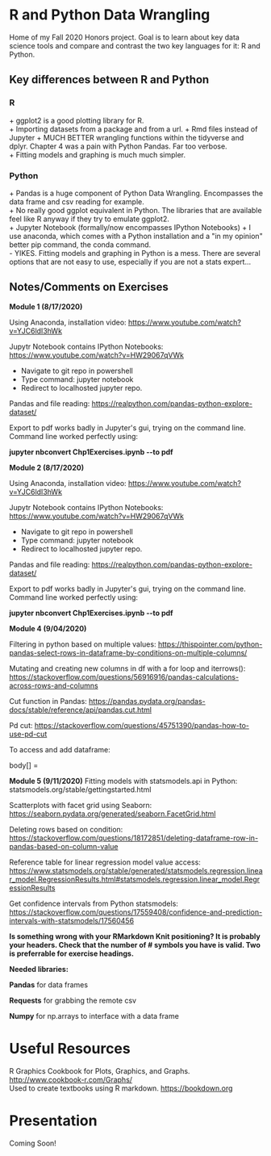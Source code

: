 # R and Python Data Wrangling

Home of my Fall 2020 Honors project. Goal is to learn about key data science tools and compare and contrast the two key languages for it: R and Python. 

<h2>Key differences between R and Python</h2>

<h3>R</h3>
+ ggplot2 is a good plotting library for R. <br>
+ Importing datasets from a package and from a url.
+ Rmd files instead of Jupyter
+ MUCH BETTER wrangling functions within the tidyverse and dplyr. Chapter 4 was a pain with Python Pandas. Far too verbose. <br>
+ Fitting models and graphing is much much simpler.


<h3>Python</h3>
+ Pandas is a huge component of Python Data Wrangling. Encompasses the data frame and csv reading for example. <br>
+ No really good ggplot equivalent in Python. The libraries that are available feel like R anyway if they try to emulate ggplot2. <br> 
+ Jupyter Notebook (formally/now encompasses IPython Notebooks)
+ I use anaconda, which comes with a Python installation and a "in my opinion" better pip command, the conda command. <br>
- YIKES. Fitting models and graphing in Python is a mess. There are several options that are not easy to use, especially if you are not a stats expert...

<h2> Notes/Comments on Exercises </h2>

**Module 1 (8/17/2020)**

Using Anaconda, installation video: https://www.youtube.com/watch?v=YJC6ldI3hWk

Jupytr Notebook contains IPython Notebooks: https://www.youtube.com/watch?v=HW29067qVWk

  - Navigate to git repo in powershell
  - Type command: jupyter notebook
  - Redirect to localhosted jupyter repo.
 
 
Pandas and file reading: https://realpython.com/pandas-python-explore-dataset/
 
Export to pdf works badly in Jupyter's gui, trying on the command line. 
Command line worked perfectly using:

**jupyter nbconvert Chp1Exercises.ipynb --to pdf**

**Module 2 (8/17/2020)**

Using Anaconda, installation video: https://www.youtube.com/watch?v=YJC6ldI3hWk

Jupytr Notebook contains IPython Notebooks: https://www.youtube.com/watch?v=HW29067qVWk

  - Navigate to git repo in powershell
  - Type command: jupyter notebook
  - Redirect to localhosted jupyter repo.
 
 
Pandas and file reading: https://realpython.com/pandas-python-explore-dataset/
 
Export to pdf works badly in Jupyter's gui, trying on the command line. 
Command line worked perfectly using:

**jupyter nbconvert Chp1Exercises.ipynb --to pdf**





**Module 4 (9/04/2020)**

Filtering in python based on multiple values: https://thispointer.com/python-pandas-select-rows-in-dataframe-by-conditions-on-multiple-columns/

Mutating and creating new columns in df with a for loop and iterrows(): https://stackoverflow.com/questions/56916916/pandas-calculations-across-rows-and-columns

Cut function in Pandas: https://pandas.pydata.org/pandas-docs/stable/reference/api/pandas.cut.html

Pd cut: https://stackoverflow.com/questions/45751390/pandas-how-to-use-pd-cut

To access and add dataframe: 

body[<colName>] = <Whatever you want to add>
  
  
**Module 5 (9/11/2020)**
Fitting models with statsmodels.api in Python: statsmodels.org/stable/gettingstarted.html
 
Scatterplots with facet grid using Seaborn: https://seaborn.pydata.org/generated/seaborn.FacetGrid.html

Deleting rows based on condition: https://stackoverflow.com/questions/18172851/deleting-dataframe-row-in-pandas-based-on-column-value

Reference table for linear regression model value access: https://www.statsmodels.org/stable/generated/statsmodels.regression.linear_model.RegressionResults.html#statsmodels.regression.linear_model.RegressionResults

Get confidence intervals from Python statsmodels: https://stackoverflow.com/questions/17559408/confidence-and-prediction-intervals-with-statsmodels/17560456

**Is something wrong with your RMarkdown Knit positioning? It is probably your headers. Check that the number of # symbols you have is valid. Two is preferrable for exercise headings.**

**Needed libraries:**

**Pandas** for data frames

**Requests** for grabbing the remote csv

**Numpy** for np.arrays to interface with a data frame

# Useful Resources
R Graphics Cookbook for Plots, Graphics, and Graphs. http://www.cookbook-r.com/Graphs/ <br>
Used to create textbooks using R markdown. https://bookdown.org




# Presentation
Coming Soon!
